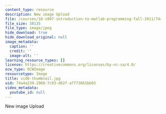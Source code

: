 ```yaml
---
content_type: resource
description: New image Upload
file: /courses/18-s997-introduction-to-matlab-programming-fall-2011/74a4a23929607c93d62fa7f73661bb03_vid6-thumbnail.jpg
file_size: 38135
file_type: image/jpeg
hide_download: true
hide_download_original: null
image_metadata:
  caption: ''
  credit: ''
  image-alt: ''
learning_resource_types: []
license: https://creativecommons.org/licenses/by-nc-sa/4.0/
ocw_type: OCWImage
resourcetype: Image
title: vid6-thumbnail.jpg
uid: 74a4a239-2960-7c93-d62f-a7f73661bb03
video_metadata:
  youtube_id: null
---
```

New image Upload